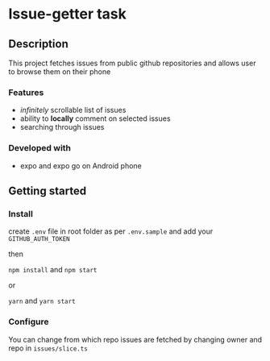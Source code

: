 # Issue-getter task

## Description

This project fetches issues from public github repositories and allows user to browse them on their phone

### Features

- *infinitely* scrollable list of issues
- ability to **locally** comment on selected issues
- searching through issues 

### Developed with

- expo and expo go on Android phone

## Getting started

### Install

create `.env` file in root folder as per `.env.sample` and add your `GITHUB_AUTH_TOKEN`

then 

`npm install` and `npm start`

or 

`yarn` and `yarn start`

### Configure

You can change from which repo issues are fetched by changing owner and repo in `issues/slice.ts`







